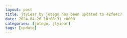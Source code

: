 ```yaml
---
layout: post
title: jtyiear by jotego has been updated to 42fe4c7
date: 2024-04-26 10:08:31 +0000
categories: [jotego, jtyiear]
tags: [update]
---
```


